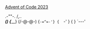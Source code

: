 [Advent of Code 2023](https://adventofcode.com/2023)

  .-""-.
 /,..___\
() {_____}
  (/-@-@-\)
  {`-=^=-'}
  {  `-'  }
   {     }
    `---'
